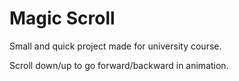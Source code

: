 # Magic Scroll

Small and quick project made for university course.  
  
Scroll down/up to go forward/backward in animation.  

